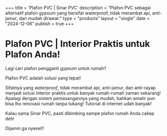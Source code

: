 +++
title = 'Plafon PVC | Sinar PVC'
description = "Plafon PVC sebagai alternatif plafon gypsum yang bersifat waterproof, tidak merambat api, anti-jamur, dan mudah dirawat."
type = "products"
layout = "single"
date = "2024-12-06"
publish = true
+++

# Plafon PVC | Interior Praktis untuk Plafon Anda!

Lagi cari plafon pengganti gypsum untuk rumah?

Plafon PVC adalah solusi yang tepat!

Sifatnya yang *waterproof*, tidak merambat api, anti-jamur, dan anti-rayap menjadi solusi interior praktis untuk banyak rumah-rumah zaman sekarang! Apalagi dengan sistem pemasangannya yang mudah, bahkan amatir pun bisa lho renovasi rumah tanpa tukang! Tutorial di internet udah banyak!

Kalau sama Sinar PVC, pasti dibimbing sampe plafon rumah Anda cakep deh!

Dijamin ga nyesel!!